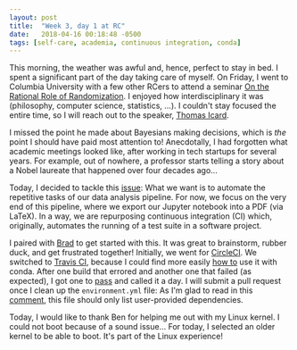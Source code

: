 ```yaml
---
layout: post
title:  "Week 3, day 1 at RC"
date:   2018-04-16 00:18:48 -0500
tags: [self-care, academia, continuous integration, conda]
---
```

This morning, the weather was awful and, hence, perfect to stay in bed. I spent
a significant part of the day taking care of myself. On Friday, I went to
Columbia University with a few other RCers to attend a seminar
[On the Rational Role of Randomization](https://fphil.org/2018/04/03/icard-on-the-rational-role-of-randomization/).
I enjoyed how interdisciplinary it was (philosophy, computer science,
statistics, ...). I couldn't stay focused the entire time, so I will reach out
to the speaker, [Thomas Icard](https://stanford.edu/~icard/).

I missed the point he made about Bayesians making decisions, which is *the*
point I should have paid most attention to! Anecdotally, I had forgotten what
academic meetings looked like, after working in tech startups for several
years. For example, out of nowhere, a professor starts telling a story about a
Nobel laureate that happened over four decades ago...

Today, I decided to tackle this
[issue](https://github.com/bayesways/case_studies_Py/issues/4): What we want is
to automate the repetitive tasks of our data analysis pipeline. For now, we
focus on the very end of this pipeline, where we export our Jupyter notebook
into a PDF (via LaTeX). In a way, we are repurposing continuous integration
(CI) which, originally, automates the running of a test suite in a software
project.

I paired with [Brad](https://github.com/redSlug) to get started with this. It
was great to brainstorm, rubber duck, and get frustrated together! Initially,
we went for [CircleCI](https://circleci.com/). We switched to
[Travis CI](https://travis-ci.org/), because I could find more easily
[how to](https://conda.io/docs/user-guide/tasks/use-conda-with-travis-ci.html)
use it with conda. After one build that errored and another one that failed (as
expected), I got one to
[pass](https://travis-ci.org/mkcor/case_studies_Py/builds/367392774) and called
it a day. I will submit a pull request once I clean up the `environment.yml`
file: As I'm glad to read in this
[comment](https://github.com/conda/conda/issues/6073#issuecomment-357028031),
this file should only list user-provided dependencies.

Today, I would like to thank Ben for helping me out with my Linux kernel. I
could not boot because of a sound issue... For today, I selected an older
kernel to be able to boot. It's part of the Linux experience!
